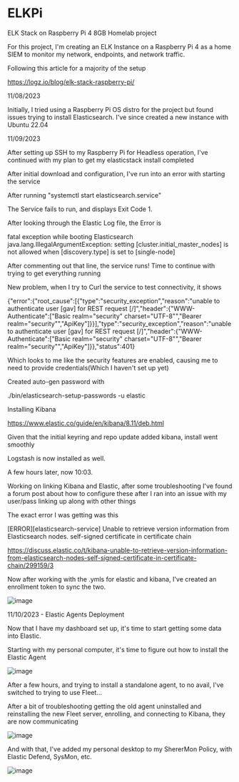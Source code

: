 # ELKPi
ELK Stack on Raspberry Pi 4 8GB Homelab project

For this project, I'm creating an ELK Instance on a Raspberry Pi 4 as a home SIEM to monitor my network, endpoints, and network traffic. 

Following this article for a majority of the setup

https://logz.io/blog/elk-stack-raspberry-pi/

11/08/2023 

Initially, I tried using a Raspberry Pi OS distro for the project but found issues trying to install Elasticsearch.
I've since created a new instance with Ubuntu 22.04

11/09/2023

After setting up SSH to my Raspberry Pi for Headless operation, I've continued with my plan to get my elasticstack install completed

After initial download and configuration, I've run into an error with starting the service 

After running "systemctl start elasticsearch.service"

The Service fails to run, and displays Exit Code 1. 

After looking through the Elastic Log file, the Error is 

 fatal exception while booting Elasticsearch
java.lang.IllegalArgumentException: setting [cluster.initial_master_nodes] is not allowed when [discovery.type] is set to [single-node]

After commenting out that line, the service runs! Time to continue with trying to get everything running

New problem, when I try to Curl the service to test connectivity, it shows

{"error":{"root_cause":[{"type":"security_exception","reason":"unable to authenticate user [gav] for REST request [/]","header":{"WWW-Authenticate":["Basic realm=\"security\" charset=\"UTF-8\"","Bearer realm=\"security\"","ApiKey"]}}],"type":"security_exception","reason":"unable to authenticate user [gav] for REST request [/]","header":{"WWW-Authenticate":["Basic realm=\"security\" charset=\"UTF-8\"","Bearer realm=\"security\"","ApiKey"]}},"status":401}

Which looks to me like the security features are enabled, causing me to need to provide credentials(Which I haven't set up yet)

Created auto-gen password with 

./bin/elasticsearch-setup-passwords -u elastic


Installing Kibana

https://www.elastic.co/guide/en/kibana/8.11/deb.html

Given that the initial keyring and repo update added kibana, install went smoothly

Logstash is now installed as well. 

A few hours later, now 10:03. 

Working on linking Kibana and Elastic, after some troubleshooting I've found a forum post about how to configure these after I ran into an issue with my user/pass linking up along with other things 


The exact error I was getting was this

[ERROR][elasticsearch-service] Unable to retrieve version information from Elasticsearch nodes. self-signed certificate in certificate chain

https://discuss.elastic.co/t/kibana-unable-to-retrieve-version-information-from-elasticsearch-nodes-self-signed-certificate-in-certificate-chain/299159/3


Now after working with the .ymls for elastic and kibana, I've created an enrollment token to sync the two. 

![image](https://github.com/bananagav/ELKPi/assets/117794258/8e724d05-d75f-4809-a934-abe319bab862)


11/10/2023 - Elastic Agents Deployment


Now that I have my dashboard set up, it's time to start getting some data into Elastic. 

Starting with my personal computer, it's time to figure out how to install the Elastic Agent

![image](https://github.com/bananagav/ELKPi/assets/117794258/952224a0-3d09-4a7d-ba36-9df6975a0bbd)


After a few hours, and trying to install a standalone agent, to no avail, I've switched to trying to use Fleet...

After a bit of troubleshooting getting the old agent uninstalled and reinstalling the new Fleet server, enrolling, and connecting to Kibana, they are now communicating

![image](https://github.com/bananagav/ELKPi/assets/117794258/b97888b4-0968-4d35-acf2-f2c2d8e457aa)



And with that, I've added my personal desktop to my ShererMon Policy, with Elastic Defend, SysMon, etc. 

![image](https://github.com/bananagav/ELKPi/assets/117794258/3ecdb8aa-6956-4fe8-8e0d-e6a49597316d)















